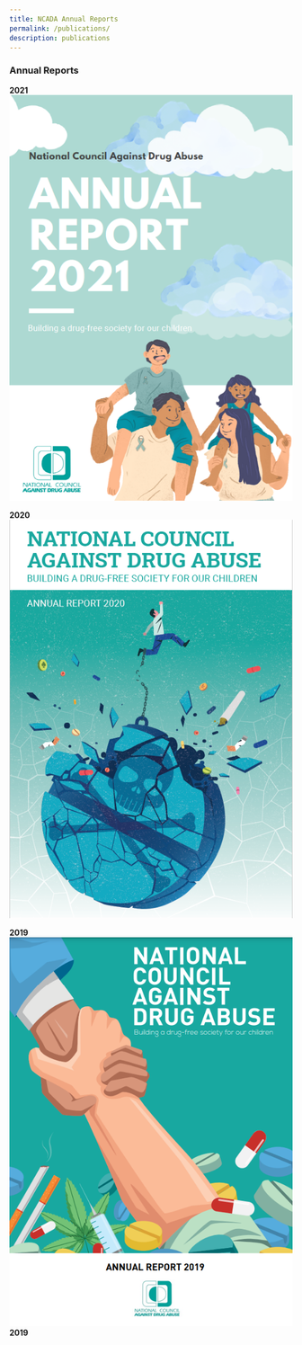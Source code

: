```yaml
---
title: NCADA Annual Reports
permalink: /publications/
description: publications
---
```

### Annual Reports

**2021**
![](/images/2AR2021%20Cover.png)
<br>

**2020**
![](/images/AR2020%20Cover.png)
<br>

**2019**
![](/images/2019%20cover.png)**2019**
